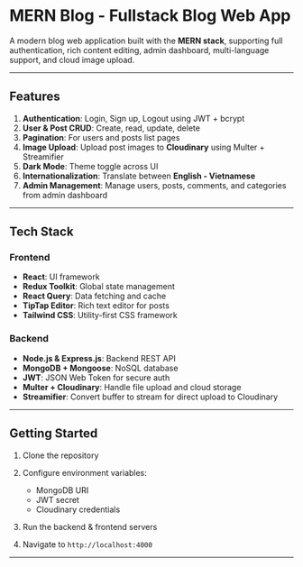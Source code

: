# MERN Blog - Fullstack Blog Web App

A modern blog web application built with the **MERN stack**, supporting full authentication, rich content editing, admin dashboard, multi-language support, and cloud image upload.

---

## Features

1. **Authentication**: Login, Sign up, Logout using JWT + bcrypt
2. **User & Post CRUD**: Create, read, update, delete
3. **Pagination**: For users and posts list pages
4. **Image Upload**: Upload post images to **Cloudinary** using Multer + Streamifier
5. **Dark Mode**: Theme toggle across UI
6. **Internationalization**: Translate between **English - Vietnamese**
7. **Admin Management**: Manage users, posts, comments, and categories from admin dashboard

---

## Tech Stack

### Frontend

* **React**: UI framework
* **Redux Toolkit**: Global state management
* **React Query**: Data fetching and cache
* **TipTap Editor**: Rich text editor for posts
* **Tailwind CSS**: Utility-first CSS framework

### Backend

* **Node.js & Express.js**: Backend REST API
* **MongoDB + Mongoose**: NoSQL database
* **JWT**: JSON Web Token for secure auth
* **Multer + Cloudinary**: Handle file upload and cloud storage
* **Streamifier**: Convert buffer to stream for direct upload to Cloudinary

---

## Getting Started

1. Clone the repository
2. Configure environment variables:

   * MongoDB URI
   * JWT secret
   * Cloudinary credentials
3. Run the backend & frontend servers
4. Navigate to `http://localhost:4000`

---